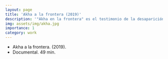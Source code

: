 ```yaml
---
layout: page
title: 'Akha a la frontera (2019)'
description: '"Akha en la frontera" es el testimonio de la desaparición de una forma de vida ancestral, la vida a ritmo natural sobre la pìel desnuda del planeta. La narración se centra en un pueblo de etnia Akha de las montañas de Tailandia, pero denuncia una dinámica universal.'
img: assets/img/akha.jpg
importance: 1
category: work
---
```

- Akha a la frontera. (2019).
- Documental. 49 min.


